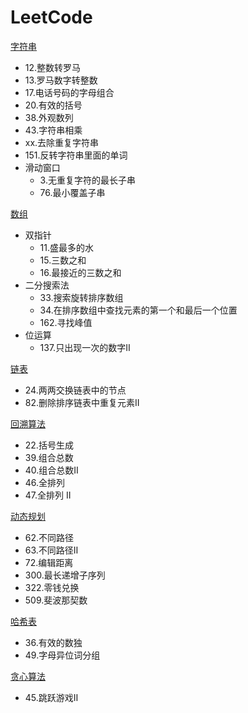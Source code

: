 # LeetCode

[字符串](字符串.README.md)

+ 12.整数转罗马
+ 13.罗马数字转整数
+ 17.电话号码的字母组合
+ 20.有效的括号
+ 38.外观数列
+ 43.字符串相乘
+ xx.去除重复字符串
+ 151.反转字符串里面的单词
+ 滑动窗口
    - 3.无重复字符的最长子串
    - 76.最小覆盖子串
    

[数组](数组.README.md)

+ 双指针
    - 11.盛最多的水
    - 15.三数之和
    - 16.最接近的三数之和
+ 二分搜索法
    - 33.搜索旋转排序数组
    - 34.在排序数组中查找元素的第一个和最后一个位置
    - 162.寻找峰值
+ 位运算
    - 137.只出现一次的数字Ⅱ
    

[链表](链表.README.md)
+ 24.两两交换链表中的节点
+ 82.删除排序链表中重复元素II

[回溯算法](大类offer/回溯算法-README.md)

+ 22.括号生成
+ 39.组合总数
+ 40.组合总数Ⅱ
+ 46.全排列
+ 47.全排列 II

[动态规划](大类offer/动态规划.md)
+ 62.不同路径
+ 63.不同路径Ⅱ
+ 72.编辑距离
+ 300.最长递增子序列
+ 322.零钱兑换
+ 509.斐波那契数

[哈希表](哈希表.README.md)
+ 36.有效的数独
+ 49.字母异位词分组

[贪心算法](贪心算法.README.md)

+ 45.跳跃游戏Ⅱ